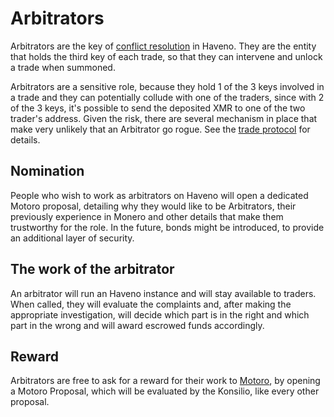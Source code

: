 # Arbitrators

Arbitrators are the key of [conflict resolution](../conflict-resolution.md) in Haveno. They are the entity that holds the third key of each trade, so that they can intervene and unlock a trade when summoned.

Arbitrators are a sensitive role, because they hold 1 of the 3 keys involved in a trade and they can potentially collude with one of the traders, since with 2 of the 3 keys, it's possible to send the deposited XMR to one of the two trader's address. Given the risk, there are several mechanism in place that make very unlikely that an Arbitrator go rogue. See the [trade protocol](../trade-protocol.md) for details.

## Nomination

People who wish to work as arbitrators on Haveno will open a dedicated Motoro proposal, detailing why they would like to be Arbitrators, their previously experience in Monero and other details that make them trustworthy for the role. In the future, bonds might be introduced, to provide an additional layer of security.

## The work of the arbitrator

An arbitrator will run an Haveno instance and will stay available to traders. When called, they will evaluate the complaints and, after making the appropriate investigation, will decide which part is in the right and which part in the wrong and will award escrowed funds accordingly.

## Reward

Arbitrators are free to ask for a reward for their work to [Motoro](motoro.md), by opening a Motoro Proposal, which will be evaluated by the Konsilio, like every other proposal.